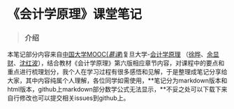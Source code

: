# 《会计学原理》课堂笔记
> ### 介绍

本笔记部分内容来自[中国大学MOOC(*慕课*)](https://www.icourse163.org/)复旦大学-[会计学原理](https://www.icourse163.org/course/FUDAN-1002698005) （[徐晔](https://www.icourse163.org/u/mooc1523340721829)、[余显财](https://www.icourse163.org/u/mooc1534398219526)、[沈红波](https://www.icourse163.org/u/mooc17452123713270741)），结合教材《会计学原理》第六版相应章节内容，对课程中的要点和重点进行梳理划分，我个人在学习过程有很多感悟和见解，于是整理成笔记分享给大家，其中内容纯属个人理解，各位同学如需使用，**笔记分为markdown版本和html版本，github上markdown部分数学公式无法显示，**不妥之处可以下载下来自行修改也可以提交相关issues到github上。

